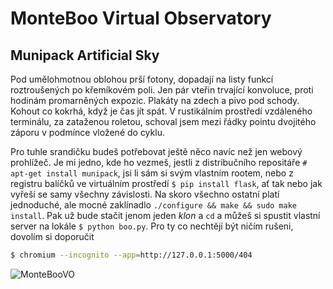 # MonteBoo Virtual Observatory
## Munipack Artificial Sky

Pod umělohmotnou oblohou prší fotony, dopadají na listy funkcí roztroušených po křemíkovém poli. Jen pár vteřin trvající konvoluce, proti hodinám promarněných expozic. Plakáty na zdech a pivo pod schody. Kohout co kokrhá, když je čas jít spát. V rustikálním prostředí vzdáleného terminálu, za zataženou roletou, schoval jsem mezi řádky pointu dvojitého záporu v podmínce vložené do cyklu.

Pro tuhle srandičku budeš potřebovat ještě něco navíc než jen webový prohlížeč. Je mi jedno, kde ho vezmeš, jestli z distribučního repositáře `# apt-get install munipack`, jsi li sám si svým vlastním rootem, nebo z registru balíčků ve virtuálním prostředí `$ pip install flask`, ať tak nebo jak vyřeší se samy všechny závislosti. Na skoro všechno ostatní platí jednoduché, ale mocné zaklínadlo `./configure && make && sudo make install`. Pak už bude stačit jenom jeden *klon* a `cd` a můžeš si spustit vlastní server na lokále `$ python boo.py`. Pro ty co nechtějí být ničím rušeni, dovolím si doporučit

```bash
$ chromium --incognito --app=http://127.0.0.1:5000/404
```

![MonteBooVO](http://astrograzl.github.io/img/monteboovo.png)

